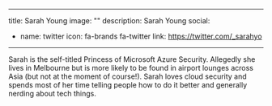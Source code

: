 
---
title: Sarah Young
image: ""
description: Sarah Young
social:

  - name: twitter
    icon: fa-brands fa-twitter
    link: https://twitter.com/_sarahyo

---

Sarah is the self-titled Princess of Microsoft Azure Security. Allegedly she lives in Melbourne but is more likely to be found in airport lounges across Asia (but not at the moment of course!). Sarah loves cloud security and spends most of her time telling people how to do it better and generally nerding about tech things.
